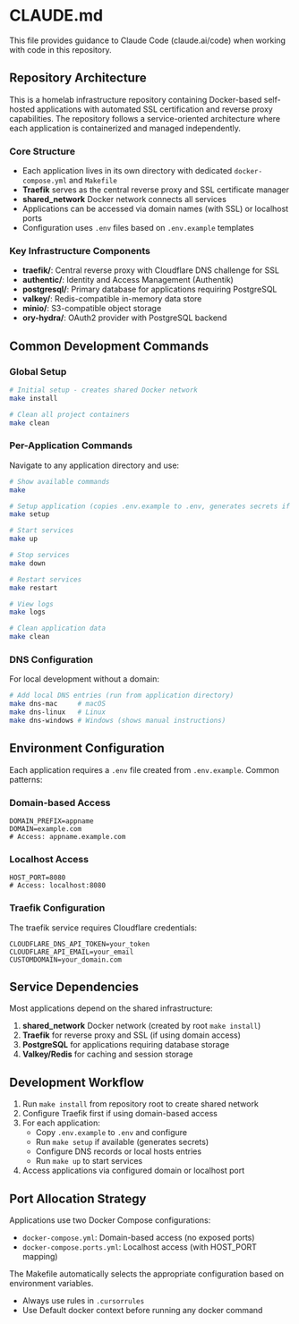 # CLAUDE.md

This file provides guidance to Claude Code (claude.ai/code) when working with code in this repository.

## Repository Architecture

This is a homelab infrastructure repository containing Docker-based self-hosted applications with automated SSL certification and reverse proxy capabilities. The repository follows a service-oriented architecture where each application is containerized and managed independently.

### Core Structure
- Each application lives in its own directory with dedicated `docker-compose.yml` and `Makefile`
- **Traefik** serves as the central reverse proxy and SSL certificate manager
- **shared_network** Docker network connects all services
- Applications can be accessed via domain names (with SSL) or localhost ports
- Configuration uses `.env` files based on `.env.example` templates

### Key Infrastructure Components
- **traefik/**: Central reverse proxy with Cloudflare DNS challenge for SSL
- **authentic/**: Identity and Access Management (Authentik)
- **postgresql/**: Primary database for applications requiring PostgreSQL
- **valkey/**: Redis-compatible in-memory data store
- **minio/**: S3-compatible object storage
- **ory-hydra/**: OAuth2 provider with PostgreSQL backend

## Common Development Commands

### Global Setup
```bash
# Initial setup - creates shared Docker network
make install

# Clean all project containers
make clean
```

### Per-Application Commands
Navigate to any application directory and use:
```bash
# Show available commands
make

# Setup application (copies .env.example to .env, generates secrets if needed)
make setup

# Start services
make up

# Stop services  
make down

# Restart services
make restart

# View logs
make logs

# Clean application data
make clean
```

### DNS Configuration
For local development without a domain:
```bash
# Add local DNS entries (run from application directory)
make dns-mac     # macOS
make dns-linux   # Linux  
make dns-windows # Windows (shows manual instructions)
```

## Environment Configuration

Each application requires a `.env` file created from `.env.example`. Common patterns:

### Domain-based Access
```
DOMAIN_PREFIX=appname
DOMAIN=example.com
# Access: appname.example.com
```

### Localhost Access
```
HOST_PORT=8080
# Access: localhost:8080
```

### Traefik Configuration
The traefik service requires Cloudflare credentials:
```
CLOUDFLARE_DNS_API_TOKEN=your_token
CLOUDFLARE_API_EMAIL=your_email
CUSTOMDOMAIN=your_domain.com
```

## Service Dependencies

Most applications depend on the shared infrastructure:
1. **shared_network** Docker network (created by root `make install`)
2. **Traefik** for reverse proxy and SSL (if using domain access)
3. **PostgreSQL** for applications requiring database storage
4. **Valkey/Redis** for caching and session storage

## Development Workflow

1. Run `make install` from repository root to create shared network
2. Configure Traefik first if using domain-based access
3. For each application:
   - Copy `.env.example` to `.env` and configure
   - Run `make setup` if available (generates secrets)
   - Configure DNS records or local hosts entries
   - Run `make up` to start services
4. Access applications via configured domain or localhost port

## Port Allocation Strategy

Applications use two Docker Compose configurations:
- `docker-compose.yml`: Domain-based access (no exposed ports)
- `docker-compose.ports.yml`: Localhost access (with HOST_PORT mapping)

The Makefile automatically selects the appropriate configuration based on environment variables.

- Always use rules in `.cursorrules`
- Use Default docker context before running any docker command